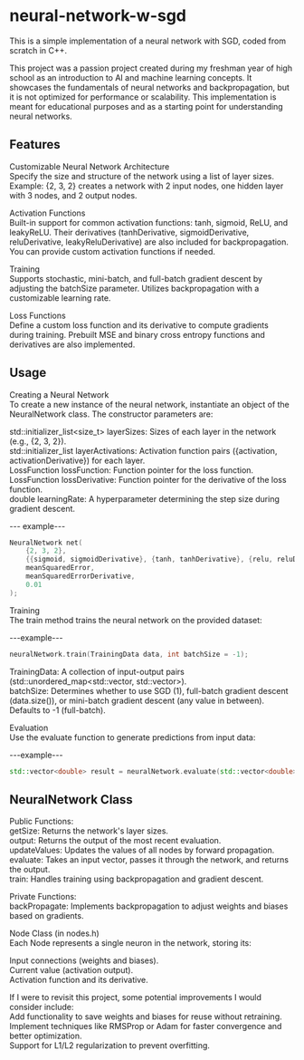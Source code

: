 # neural-network-w-sgd
This is a simple implementation of a neural network with SGD, coded from scratch in C++. 

This project was a passion project created during my freshman year of high school as an introduction to AI and machine learning concepts. It showcases the fundamentals of neural networks and backpropagation, but it is not optimized for performance or scalability. This implementation is meant for educational purposes and as a starting point for understanding neural networks.

## Features  

Customizable Neural Network Architecture  
Specify the size and structure of the network using a list of layer sizes.  
Example: {2, 3, 2} creates a network with 2 input nodes, one hidden layer with 3 nodes, and 2 output nodes.  

Activation Functions  
Built-in support for common activation functions: tanh, sigmoid, ReLU, and leakyReLU. 
Their derivatives (tanhDerivative, sigmoidDerivative, reluDerivative, leakyReluDerivative) are also included for backpropagation.
You can provide custom activation functions if needed.  

Training  
Supports stochastic, mini-batch, and full-batch gradient descent by adjusting the batchSize parameter.
Utilizes backpropagation with a customizable learning rate.  

Loss Functions  
Define a custom loss function and its derivative to compute gradients during training. Prebuilt MSE and binary cross entropy functions and derivatives are also implemented.  

## Usage  
Creating a Neural Network  
To create a new instance of the neural network, instantiate an object of the NeuralNetwork class. The constructor parameters are:  

std::initializer_list<size_t> layerSizes: Sizes of each layer in the network (e.g., {2, 3, 2}).  
std::initializer_list<ActivationPair> layerActivations: Activation function pairs ({activation, activationDerivative}) for each layer.  
LossFunction lossFunction: Function pointer for the loss function.  
LossFunction lossDerivative: Function pointer for the derivative of the loss function.  
double learningRate: A hyperparameter determining the step size during gradient descent.  

--- example---
```c++
NeuralNetwork net(  
    {2, 3, 2},  
    {{sigmoid, sigmoidDerivative}, {tanh, tanhDerivative}, {relu, reluDerivative}},  
    meanSquaredError,  
    meanSquaredErrorDerivative,  
    0.01  
);  
```

Training  
The train method trains the neural network on the provided dataset:    

---example---
```c++
neuralNetwork.train(TrainingData data, int batchSize = -1);  
```  
TrainingData: A collection of input-output pairs (std::unordered_map<std::vector<double>, std::vector<double>>).  
batchSize: Determines whether to use SGD (1), full-batch gradient descent (data.size()), or mini-batch gradient descent (any value in between). Defaults to -1 (full-batch).

Evaluation  
Use the evaluate function to generate predictions from input data:  

---example---
```c++
std::vector<double> result = neuralNetwork.evaluate(std::vector<double> inputs);  
```
## NeuralNetwork Class

Public Functions:  
getSize: Returns the network's layer sizes.  
output: Returns the output of the most recent evaluation.  
updateValues: Updates the values of all nodes by forward propagation.  
evaluate: Takes an input vector, passes it through the network, and returns the output.  
train: Handles training using backpropagation and gradient descent.  

Private Functions:  
backPropagate: Implements backpropagation to adjust weights and biases based on gradients.  

Node Class (in nodes.h)  
Each Node represents a single neuron in the network, storing its:  

Input connections (weights and biases).  
Current value (activation output).  
Activation function and its derivative.  

If I were to revisit this project, some potential improvements I would consider include:  
Add functionality to save weights and biases for reuse without retraining.  
Implement techniques like RMSProp or Adam for faster convergence and better optimization.  
Support for L1/L2 regularization to prevent overfitting.  